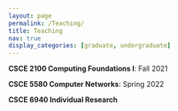 ```yaml
---
layout: page
permalink: /Teaching/
title: Teaching
nav: true
display_categories: [graduate, undergraduate]
---
```


**CSCE 2100 Computing Foundations I**: Fall 2021 

**CSCE 5580 Computer Networks**: Spring 2022

**CSCE 6940 Individual Research**
